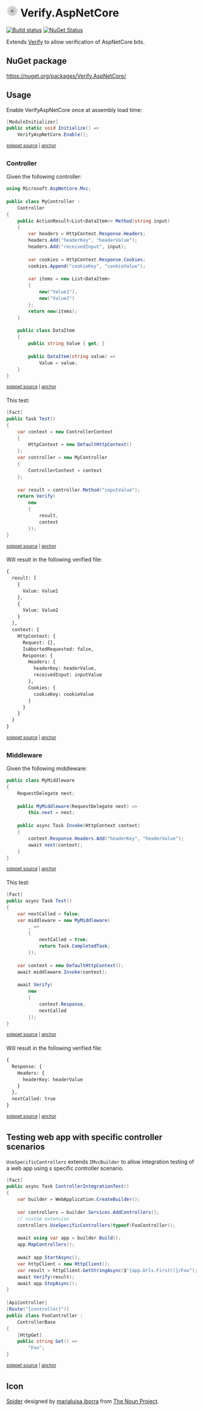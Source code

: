 # <img src="/src/icon.png" height="30px"> Verify.AspNetCore

[![Build status](https://ci.appveyor.com/api/projects/status/u4try12l1iimal2l?svg=true)](https://ci.appveyor.com/project/SimonCropp/verify-aspnetcore)
[![NuGet Status](https://img.shields.io/nuget/v/Verify.AspNetCore.svg)](https://www.nuget.org/packages/Verify.AspNetCore/)

Extends [Verify](https://github.com/VerifyTests/Verify) to allow verification of AspNetCore bits.



## NuGet package

https://nuget.org/packages/Verify.AspNetCore/


## Usage

Enable VerifyAspNetCore once at assembly load time:

<!-- snippet: Enable -->
<a id='snippet-enable'></a>
```cs
[ModuleInitializer]
public static void Initialize() =>
    VerifyAspNetCore.Enable();
```
<sup><a href='/src/Tests/ModuleInitializer.cs#L3-L8' title='Snippet source file'>snippet source</a> | <a href='#snippet-enable' title='Start of snippet'>anchor</a></sup>
<!-- endSnippet -->


### Controller

Given the following controller:

<!-- snippet: MyController.cs -->
<a id='snippet-MyController.cs'></a>
```cs
using Microsoft.AspNetCore.Mvc;

public class MyController :
    Controller
{
    public ActionResult<List<DataItem>> Method(string input)
    {
        var headers = HttpContext.Response.Headers;
        headers.Add("headerKey", "headerValue");
        headers.Add("receivedInput", input);

        var cookies = HttpContext.Response.Cookies;
        cookies.Append("cookieKey", "cookieValue");

        var items = new List<DataItem>
        {
            new("Value1"),
            new("Value2")
        };
        return new(items);
    }

    public class DataItem
    {
        public string Value { get; }

        public DataItem(string value) =>
            Value = value;
    }
}
```
<sup><a href='/src/Tests/Snippets/MyController.cs#L1-L30' title='Snippet source file'>snippet source</a> | <a href='#snippet-MyController.cs' title='Start of snippet'>anchor</a></sup>
<!-- endSnippet -->

This test:

<!-- snippet: MyControllerTest -->
<a id='snippet-mycontrollertest'></a>
```cs
[Fact]
public Task Test()
{
    var context = new ControllerContext
    {
        HttpContext = new DefaultHttpContext()
    };
    var controller = new MyController
    {
        ControllerContext = context
    };

    var result = controller.Method("inputValue");
    return Verify(
        new
        {
            result,
            context
        });
}
```
<sup><a href='/src/Tests/Snippets/MyControllerTests.cs#L6-L27' title='Snippet source file'>snippet source</a> | <a href='#snippet-mycontrollertest' title='Start of snippet'>anchor</a></sup>
<!-- endSnippet -->

Will result in the following verified file:

<!-- snippet: MyControllerTests.Test.verified.txt -->
<a id='snippet-MyControllerTests.Test.verified.txt'></a>
```txt
{
  result: [
    {
      Value: Value1
    },
    {
      Value: Value2
    }
  ],
  context: {
    HttpContext: {
      Request: {},
      IsAbortedRequested: false,
      Response: {
        Headers: {
          headerKey: headerValue,
          receivedInput: inputValue
        },
        Cookies: {
          cookieKey: cookieValue
        }
      }
    }
  }
}
```
<sup><a href='/src/Tests/Snippets/MyControllerTests.Test.verified.txt#L1-L25' title='Snippet source file'>snippet source</a> | <a href='#snippet-MyControllerTests.Test.verified.txt' title='Start of snippet'>anchor</a></sup>
<!-- endSnippet -->


### Middleware

Given the following middleware:

<!-- snippet: MyMiddleware.cs -->
<a id='snippet-MyMiddleware.cs'></a>
```cs
public class MyMiddleware
{
    RequestDelegate next;

    public MyMiddleware(RequestDelegate next) =>
        this.next = next;

    public async Task Invoke(HttpContext context)
    {
        context.Response.Headers.Add("headerKey", "headerValue");
        await next(context);
    }
}
```
<sup><a href='/src/Tests/Snippets/MyMiddleware.cs#L1-L13' title='Snippet source file'>snippet source</a> | <a href='#snippet-MyMiddleware.cs' title='Start of snippet'>anchor</a></sup>
<!-- endSnippet -->

This test:

<!-- snippet: MyMiddlewareTest -->
<a id='snippet-mymiddlewaretest'></a>
```cs
[Fact]
public async Task Test()
{
    var nextCalled = false;
    var middleware = new MyMiddleware(
        _ =>
        {
            nextCalled = true;
            return Task.CompletedTask;
        });

    var context = new DefaultHttpContext();
    await middleware.Invoke(context);

    await Verify(
        new
        {
            context.Response,
            nextCalled
        });
}
```
<sup><a href='/src/Tests/Snippets/MyMiddlewareTests.cs#L4-L26' title='Snippet source file'>snippet source</a> | <a href='#snippet-mymiddlewaretest' title='Start of snippet'>anchor</a></sup>
<!-- endSnippet -->

Will result in the following verified file:

<!-- snippet: MyMiddlewareTests.Test.verified.txt -->
<a id='snippet-MyMiddlewareTests.Test.verified.txt'></a>
```txt
{
  Response: {
    Headers: {
      headerKey: headerValue
    }
  },
  nextCalled: true
}
```
<sup><a href='/src/Tests/Snippets/MyMiddlewareTests.Test.verified.txt#L1-L8' title='Snippet source file'>snippet source</a> | <a href='#snippet-MyMiddlewareTests.Test.verified.txt' title='Start of snippet'>anchor</a></sup>
<!-- endSnippet -->


## Testing web app with specific controller scenarios

`UseSpecificControllers` extends `IMvcBuilder` to allow integration testing of a web app using s specific controller scenario.

<!-- snippet: TestController -->
<a id='snippet-testcontroller'></a>
```cs
[Fact]
public async Task ControllerIntegrationTest()
{
    var builder = WebApplication.CreateBuilder();

    var controllers = builder.Services.AddControllers();
    // custom extension
    controllers.UseSpecificControllers(typeof(FooController));

    await using var app = builder.Build();
    app.MapControllers();

    await app.StartAsync();
    var httpClient = new HttpClient();
    var result = httpClient.GetStringAsync($"{app.Urls.First()}/Foo");
    await Verify(result);
    await app.StopAsync();
}

[ApiController]
[Route("[controller]")]
public class FooController :
    ControllerBase
{
    [HttpGet]
    public string Get() =>
        "Foo";
}
```
<sup><a href='/src/Tests/Tests.cs#L72-L103' title='Snippet source file'>snippet source</a> | <a href='#snippet-testcontroller' title='Start of snippet'>anchor</a></sup>
<!-- endSnippet -->


## Icon

[Spider](https://thenounproject.com/term/spider/904683/) designed by [marialuisa iborra](https://thenounproject.com/marialuisa.iborra/) from [The Noun Project](https://thenounproject.com).
